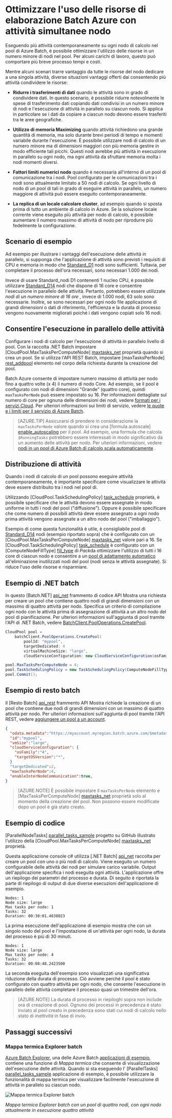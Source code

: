 <properties
    pageTitle="Per ottimizzare l'utilizzo di nodo Batch con attività in parallelo | Microsoft Azure"
    description="Aumentare l'efficienza e ridurre i costi utilizzando meno nodi di calcolo e le attività in esecuzione simultanea su ciascun nodo in un pool di Azure Batch"
    services="batch"
    documentationCenter=".net"
    authors="mmacy"
    manager="timlt"
    editor="" />

<tags
    ms.service="batch"
    ms.devlang="multiple"
    ms.topic="article"
    ms.tgt_pltfrm="vm-windows"
    ms.workload="big-compute"
    ms.date="10/25/2016"
    ms.author="marsma" />

# <a name="maximize-azure-batch-compute-resource-usage-with-concurrent-node-tasks"></a>Ottimizzare l'uso delle risorse di elaborazione Batch Azure con attività simultanee nodo

Eseguendo più attività contemporaneamente su ogni nodo di calcolo nel pool di Azure Batch, è possibile ottimizzare l'utilizzo delle risorse in un numero minore di nodi nel pool. Per alcuni carichi di lavoro, questo può comportare più breve processo tempi e costi.

Mentre alcuni scenari trarre vantaggio da tutte le risorse del nodo dedicare a una singola attività, diverse situazioni vantaggi offerti dai consentendo più attività condividere le risorse:

 - **Ridurre i trasferimenti di dati** quando le attività sono in grado di condividere dati. In questo scenario, è possibile ridurre notevolmente le spese di trasferimento dati copiando dati condivisi in un numero minore di nodi e l'esecuzione di attività in parallelo su ciascun nodo. Si applica in particolare se i dati da copiare a ciascun nodo devono essere trasferiti tra le aree geografiche.

 - **Utilizzo di memoria Maximizing** quando attività richiedono una grande quantità di memoria, ma solo durante brevi periodi di tempo e momenti variabile durante l'esecuzione. È possibile utilizzare nodi di calcolo di un numero minore ma di dimensioni maggiori con più memoria gestire in modo efficiente tali picchi. Questi nodi avrebbe più attività in esecuzione in parallelo su ogni nodo, ma ogni attività da sfruttare memoria molta i nodi momenti diversi.

 - **Fattori limiti numerici nodo** quando è necessaria all'interno di un pool di comunicazione tra i nodi. Pool configurato per le comunicazioni tra i nodi sono attualmente limitato a 50 nodi di calcolo. Se ogni livello di nodo di un pool di tali in grado di eseguire attività in parallelo, un numero maggiore di attività può essere eseguito contemporaneamente.

 - **La replica di un locale calcolare cluster**, ad esempio quando si sposta prima di tutto un ambiente di calcolo in Azure. Se la soluzione locale corrente viene eseguito più attività per nodo di calcolo, è possibile aumentare il numero massimo di attività di nodo per riprodurre più fedelmente la configurazione.

## <a name="example-scenario"></a>Scenario di esempio

Ad esempio per illustrare i vantaggi dell'esecuzione delle attività in parallelo, si supponga che l'applicazione di attività sono previsti i requisiti di CPU e memoria in modo che [Standard\_D1](../cloud-services/cloud-services-sizes-specs.md#general-purpose-d) nodi sono sufficienti. Tuttavia, per completare il processo dell'ora necessari, sono necessari 1.000 dei nodi.

Invece di usare Standard\_nodi D1 contenenti 1 nucleo CPU, è possibile utilizzare [Standard\_D14](../cloud-services/cloud-services-sizes-specs.md#memory-intensive-d) nodi che dispone di 16 core e consentire l'esecuzione in parallelo delle attività. Pertanto, potrebbero essere utilizzate *nodi di un numero minore di 16 ore* , invece di 1.000 nodi, 63 solo sono necessarie. Inoltre, se sono necessari per ogni nodo file applicazione di grandi dimensioni o dati di riferimento, l'efficienza e la durata di processo vengono nuovamente migliorati poiché i dati vengono copiati solo 16 nodi.

## <a name="enable-parallel-task-execution"></a>Consentire l'esecuzione in parallelo delle attività

Configurare i nodi di calcolo per l'esecuzione di attività in parallelo livello di pool. Con la raccolta .NET Batch impostare [CloudPool.MaxTasksPerComputeNode] [ maxtasks_net] proprietà quando si crea un pool. Se si utilizza l'API REST Batch, impostare [maxTasksPerNode] [ rest_addpool] elemento nel corpo della richiesta durante la creazione del pool.

Batch Azure consente di impostare numero massimo di attività per nodo fino a quattro volte (x 4) il numero di nodo Core. Ad esempio, se il pool è configurato con nodi di dimensioni "Grande" (quattro core), quindi `maxTasksPerNode` può essere impostato su 16. Per informazioni dettagliate sul numero di core per ognuna delle dimensioni dei nodi, vedere [formati per i servizi Cloud](../cloud-services/cloud-services-sizes-specs.md). Per ulteriori informazioni sui limiti di servizio, vedere [le quote e i limiti per il servizio di Azure Batch](batch-quota-limit.md).

> [AZURE.TIP] Assicurarsi di prendere in considerazione la `maxTasksPerNode` valore quando si crea una [formula autoscale] [ enable_autoscaling] per il pool. Ad esempio, una formula che calcola `$RunningTasks` potrebbero essere interessati in modo significativo da un aumento delle attività per nodo. Per ulteriori informazioni, vedere [nodi in un pool di Azure Batch di calcolo scala automaticamente](batch-automatic-scaling.md) .

## <a name="distribution-of-tasks"></a>Distribuzione di attività

Quando i nodi di calcolo di un pool possono eseguire attività contemporaneamente, è importante specificare come visualizzare le attività deve essere distribuito tra i nodi nel pool di.

Utilizzando [CloudPool.TaskSchedulingPolicy] [ task_schedule] proprietà, è possibile specificare che le attività devono essere assegnate in modo uniforme in tutti i nodi del pool ("diffusione"). Oppure è possibile specificare che come numero di possibili attività deve essere assegnato a ogni nodo prima attività vengono assegnate a un altro nodo del pool ("imballaggio").

Esempio di come questa funzionalità è utile, è consigliabile pool di [Standard\_D14](../cloud-services/cloud-services-sizes-specs.md#memory-intensive-d) nodi (esempio riportato sopra) che è configurato con un [CloudPool.MaxTasksPerComputeNode] [ maxtasks_net] valore pari a 16. Se [CloudPool.TaskSchedulingPolicy] [ task_schedule] è configurato con un [ComputeNodeFillType] [ fill_type] di *Pack*da ottimizzare l'utilizzo di tutti i 16 core di ciascun nodo e consentire a un [pool di adattamento automatico](batch-automatic-scaling.md) all'eliminazione inutilizzati nodi del pool (nodi senza le attività assegnate). Si riduce l'uso delle risorse e risparmiare.

## <a name="batch-net-example"></a>Esempio di .NET batch

In questo [Batch.NET] [ api_net] frammento di codice API Mostra una richiesta per creare un pool che contiene quattro nodi di grandi dimensioni con un massimo di quattro attività per nodo. Specifica un criterio di compilazione ogni nodo con le attività prima di assegnazione di attività a un altro nodo del pool di pianificazione. Per ulteriori informazioni sull'aggiunta di pool tramite l'API di .NET Batch, vedere [BatchClient.PoolOperations.CreatePool][poolcreate_net].

```csharp
CloudPool pool =
    batchClient.PoolOperations.CreatePool(
        poolId: "mypool",
        targetDedicated: 4
        virtualMachineSize: "large",
        cloudServiceConfiguration: new CloudServiceConfiguration(osFamily: "4"));

pool.MaxTasksPerComputeNode = 4;
pool.TaskSchedulingPolicy = new TaskSchedulingPolicy(ComputeNodeFillType.Pack);
pool.Commit();
```

## <a name="batch-rest-example"></a>Esempio di resto batch

Il [Resto Batch] [ api_rest] frammento API Mostra richiede la creazione di un pool che contiene due nodi di grandi dimensioni con un massimo di quattro attività per nodo. Per ulteriori informazioni sull'aggiunta di pool tramite l'API REST, vedere [aggiungere un pool a un account][rest_addpool].

```json
{
  "odata.metadata":"https://myaccount.myregion.batch.azure.com/$metadata#pools/@Element",
  "id":"mypool",
  "vmSize":"large",
  "cloudServiceConfiguration": {
    "osFamily":"4",
    "targetOSVersion":"*",
  }
  "targetDedicated":2,
  "maxTasksPerNode":4,
  "enableInterNodeCommunication":true,
}
```

> [AZURE.NOTE] È possibile impostare il `maxTasksPerNode` elemento e [MaxTasksPerComputeNode] [ maxtasks_net] proprietà solo al momento della creazione del pool. Non possono essere modificate dopo un pool è già stato creato.

## <a name="code-sample"></a>Esempio di codice

[ParallelNodeTasks] [ parallel_tasks_sample] progetto su GitHub illustrato l'utilizzo della [CloudPool.MaxTasksPerComputeNode] [ maxtasks_net] proprietà.

Questa applicazione console c# utilizza [.NET Batch] [ api_net] raccolta per creare un pool con uno o più nodi di calcolo. Viene eseguito un numero configurabile delle attività dei nodi per simulare carico variabile. Output dell'applicazione specifica i nodi eseguita ogni attività. L'applicazione offre un riepilogo dei parametri del processo e durata. Di seguito è riportata la parte di riepilogo di output di due diverse esecuzioni dell'applicazione di esempio.

```
Nodes: 1
Node size: large
Max tasks per node: 1
Tasks: 32
Duration: 00:30:01.4638023
```

La prima esecuzione dell'applicazione di esempio mostra che con un singolo nodo del pool e l'impostazione di un'attività per ogni nodo, la durata del processo è più di 30 minuti.

```
Nodes: 1
Node size: large
Max tasks per node: 4
Tasks: 32
Duration: 00:08:48.2423500
```

La seconda eseguita dell'esempio sono visualizzati una significativa riduzione della durata di processo. Ciò avviene perché il pool è stato configurato con quattro attività per ogni nodo, che consente l'esecuzione in parallelo delle attività completare il processo quasi un trimestre dell'ora.

> [AZURE.NOTE] La durata di processo in riepiloghi sopra non include ora di creazione di pool. Ognuno dei processi in precedenza è stato inviato al pool creato in precedenza sono stati cui nodi di calcolo nello stato di *inattività* in fase di invio.

## <a name="next-steps"></a>Passaggi successivi

### <a name="batch-explorer-heat-map"></a>Mappa termica Explorer batch

[Azure Batch Explorer][batch_explorer], una delle Azure Batch [applicazioni di esempio][github_samples], contiene una funzione di *Mappa termica* che consente di visualizzazione dell'esecuzione delle attività. Quando si sta eseguendo l' [ParallelTasks] [ parallel_tasks_sample] applicazione di esempio, è possibile utilizzare la funzionalità di mappa termica per visualizzare facilmente l'esecuzione di attività in parallelo su ciascun nodo.

![Mappa termica Explorer batch][1]

*Mappa termica Explorer batch con un pool di quattro nodi, con ogni nodo attualmente in esecuzione quattro attività*

[api_net]: http://msdn.microsoft.com/library/azure/mt348682.aspx
[api_rest]: http://msdn.microsoft.com/library/azure/dn820158.aspx
[batch_explorer]: https://github.com/Azure/azure-batch-samples/tree/master/CSharp/BatchExplorer
[cloudpool]: https://msdn.microsoft.com/library/azure/microsoft.azure.batch.cloudpool.aspx
[enable_autoscaling]: https://msdn.microsoft.com/library/azure/dn820173.aspx
[fill_type]: https://msdn.microsoft.com/library/microsoft.azure.batch.common.computenodefilltype.aspx
[github_samples]: https://github.com/Azure/azure-batch-samples
[maxtasks_net]: http://msdn.microsoft.com/library/azure/microsoft.azure.batch.cloudpool.maxtaskspercomputenode.aspx
[rest_addpool]: https://msdn.microsoft.com/library/azure/dn820174.aspx
[parallel_tasks_sample]: https://github.com/Azure/azure-batch-samples/tree/master/CSharp/ArticleProjects/ParallelTasks
[poolcreate_net]: https://msdn.microsoft.com/library/azure/microsoft.azure.batch.pooloperations.createpool.aspx
[task_schedule]: https://msdn.microsoft.com/library/microsoft.azure.batch.cloudpool.taskschedulingpolicy.aspx

[1]: ./media/batch-parallel-node-tasks\heat_map.png
